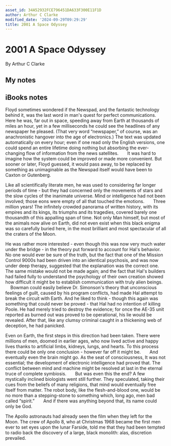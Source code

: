 ```yaml
---
asset_id: 34A52932FCE796451DA633F300E11F1D
author: Arthur C Clarke
modified_date: '2024-09-29T09:29:29'
title: 2001 A Space Odyssey
---
```


# 2001 A Space Odyssey

By Arthur C Clarke

## My notes <a name="my_notes_dont_delete"></a>



## iBooks notes <a name="ibooks_notes_dont_delete"></a>


Floyd sometimes wondered if the Newspad, and the fantastic technology behind it, was the last word in man's quest for perfect communications. Here he was, far out in space, speeding away from Earth at thousands of miles an hour, yet in a few milliseconds he could see the headlines of any newspaper he pleased. (That very word “newspaper,” of course, was an anachronistic hangover into the age of electronics.) The text was updated automatically on every hour; even if one read only the English versions, one could spend an entire lifetime doing nothing but absorbing the ever-changing flow of information from the news satellites.
       
          It was hard to imagine how the system could be improved or made more convenient. But sooner or later, Floyd guessed, it would pass away, to be replaced by something as unimaginable as the Newspad itself would have been to Caxton or Gutenberg.

Like all scientifically literate men, he was used to considering far longer periods of time - but they had concerned only the movements of stars and the slow cycles of the inanimate universe. Mind or intelligence had not been involved; those eons were empty of all that touched the emotions.
       
          Three million years! The infinitely crowded panorama of written history, with its empires and its kings, its triumphs and its tragedies, covered barely one thousandth of this appalling span of time. Not only Man himself, but most of the animals now alive on Earth, did not even exist when this black enigma was so carefully buried here, in the most brilliant and most spectacular of all the craters of the Moon.

He was rather more interested - even though this was now very much water under the bridge - in the theory put forward to account for Hal's behavior. No one would ever be sure of the truth, but the fact that one of the Mission Control 9000s had been driven into an identical psychosis, and was now under deep therapy, suggested that the explanation was the correct one. The same mistake would not be made again; and the fact that Hal's builders had failed fully to understand the psychology of their own creation showed how difficult it might be to establish communication with truly alien beings.
       
          Bowman could easily believe Dr. Simonson's theory that unconscious feelings of guilt, caused by his program conflicts, had made Hal attempt to break the circuit with Earth. And he liked to think - though this again was something that could never be proved - that Hal had no intention of killing Poole. He had merely tried to destroy the evidence; for once the AE-35 unit reported as burned out was proved to be operational, his lie would be revealed. After that, like any clumsy criminal caught in a thickening web of deception, he had panicked.

Even on Earth, the first steps in this direction had been taken. There were millions of men, doomed in earlier ages, who now lived active and happy lives thanks to artificial limbs, kidneys, lungs, and hearts. To this process there could be only one conclusion - however far off it might be.
       
          And eventually even the brain might go. As the seat of consciousness, It was not essential; the development of electronic intelligence had proved that. The conflict between mind and machine might be resolved at last in the eternal truce of complete symbiosis.
       
          But was even this the end? A few mystically inclined biologists went still further. They speculated, taking their cues from the beliefs of many religions, that mind would eventually free itself from matter. The robot body, like the flesh-and-blood one, would be no more than a stepping-stone to something which, long ago, men bad called “spirit.”
       
          And if there was anything beyond that, its name could only be God.

The Apollo astronauts had already seen the film when they left for the Moon. The crew of Apollo 8, who at Christmas 1968 became the first men ever to set eyes upon the lunar Farside, told me that they had been tempted to radio back the discovery of a large, black monolith: alas, discretion prevailed.
